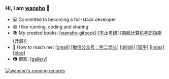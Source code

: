 

### Hi, I am [wansho](http://www.wansho.top) 👋

- 💻 Committed to becoming a full-stack developer
- 😄 I like running, coding and sharing
- 📚 My created books: [[wansho-gitbook]](http://book.wansho.top) [[不止考研]](https://mobile.yangkeduo.com/goods.html?goods_id=273557458581) [[南航计算机考研指南(开源)]](https://github.com/nuaa-cs-kaoyan/awesome-nuaa-cs-kaoyan) 
- 💌 How to reach me: [[gmail]](mailto:wanshojs@gmail.com) [[微信公众号：熊二学长]](https://mp.weixin.qq.com/s?__biz=MzUxMzQ4NjI3MA==&mid=2247483657&idx=1&sn=0db1e7740910787cc903690811b0b683&chksm=f9553dd8ce22b4ced45a8b30a6163d3cf83e828edf532e1201e63d0dc7e1ed1f73ece87cec8e&token=1736006500&lang=zh_CN#rd) [[bilibili]](https://space.bilibili.com/72195837) [[知乎]](https://www.zhihu.com/people/wansho) [[index]](https://www.wansho.top/) [[blog]](https://blog.wansho.top/)
- 📷 摄影: [[gallery]](http://gallery.wansho.top/)



[![wansho's running records](https://running.wansho.top/renderer)](https://running.wansho.top)



